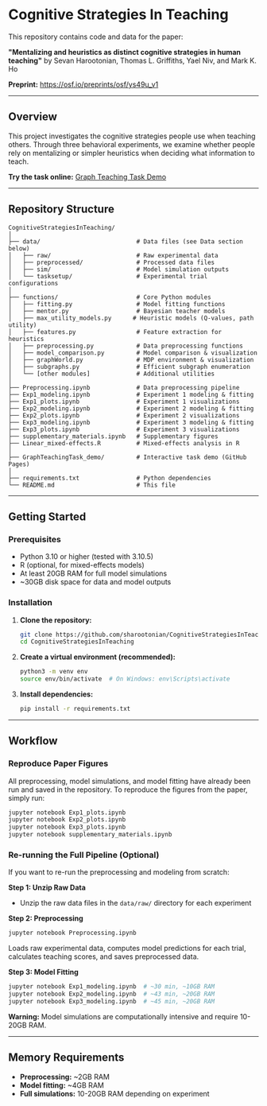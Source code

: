 # Cognitive Strategies In Teaching

This repository contains code and data for the paper:

**"Mentalizing and heuristics as distinct cognitive strategies in human teaching"**
by Sevan Harootonian, Thomas L. Griffiths, Yael Niv, and Mark K. Ho

**Preprint:** https://osf.io/preprints/osf/ys49u_v1

---

## Overview

This project investigates the cognitive strategies people use when teaching others. Through three behavioral experiments, we examine whether people rely on mentalizing or simpler heuristics when deciding what information to teach.

**Try the task online:** [Graph Teaching Task Demo](https://sharootonian.github.io/CognitiveStrategiesInTeaching/GraphTeachingTask_demo/)

---

## Repository Structure

```
CognitiveStrategiesInTeaching/
│
├── data/                           # Data files (see Data section below)
│   ├── raw/                        # Raw experimental data
│   ├── preprocessed/               # Processed data files
│   ├── sim/                        # Model simulation outputs
│   └── tasksetup/                  # Experimental trial configurations
│
├── functions/                      # Core Python modules
│   ├── fitting.py                  # Model fitting functions
│   ├── mentor.py                   # Bayesian teacher models
│   ├── max_utility_models.py      # Heuristic models (Q-values, path utility)
│   ├── features.py                 # Feature extraction for heuristics
│   ├── preprocessing.py            # Data preprocessing functions
│   ├── model_comparison.py         # Model comparison & visualization
│   ├── graphWorld.py               # MDP environment & visualization
│   ├── subgraphs.py                # Efficient subgraph enumeration
│   └── [other modules]             # Additional utilities
│
├── Preprocessing.ipynb             # Data preprocessing pipeline
├── Exp1_modeling.ipynb             # Experiment 1 modeling & fitting
├── Exp1_plots.ipynb                # Experiment 1 visualizations
├── Exp2_modeling.ipynb             # Experiment 2 modeling & fitting
├── Exp2_plots.ipynb                # Experiment 2 visualizations
├── Exp3_modeling.ipynb             # Experiment 3 modeling & fitting
├── Exp3_plots.ipynb                # Experiment 3 visualizations
├── supplementary_materials.ipynb   # Supplementary figures
├── Linear_mixed-effects.R          # Mixed-effects analysis in R
│
├── GraphTeachingTask_demo/         # Interactive task demo (GitHub Pages)
│
├── requirements.txt                # Python dependencies
└── README.md                       # This file
```

---

## Getting Started

### Prerequisites

- Python 3.10 or higher (tested with 3.10.5)
- R (optional, for mixed-effects models)
- At least 20GB RAM for full model simulations
- ~30GB disk space for data and model outputs

### Installation

1. **Clone the repository:**
   ```bash
   git clone https://github.com/sharootonian/CognitiveStrategiesInTeaching.git
   cd CognitiveStrategiesInTeaching
   ```

2. **Create a virtual environment (recommended):**
   ```bash
   python3 -m venv env
   source env/bin/activate  # On Windows: env\Scripts\activate
   ```

3. **Install dependencies:**
   ```bash
   pip install -r requirements.txt
   ```

---

## Workflow

### Reproduce Paper Figures

All preprocessing, model simulations, and model fitting have already been run and saved in the repository. To reproduce the figures from the paper, simply run:

```bash
jupyter notebook Exp1_plots.ipynb
jupyter notebook Exp2_plots.ipynb
jupyter notebook Exp3_plots.ipynb
jupyter notebook supplementary_materials.ipynb
```

### Re-running the Full Pipeline (Optional)

If you want to re-run the preprocessing and modeling from scratch:

**Step 1: Unzip Raw Data**
- Unzip the raw data files in the `data/raw/` directory for each experiment

**Step 2: Preprocessing**
```bash
jupyter notebook Preprocessing.ipynb
```
Loads raw experimental data, computes model predictions for each trial, calculates teaching scores, and saves preprocessed data.

**Step 3: Model Fitting**
```bash
jupyter notebook Exp1_modeling.ipynb  # ~30 min, ~10GB RAM
jupyter notebook Exp2_modeling.ipynb  # ~43 min, ~20GB RAM
jupyter notebook Exp3_modeling.ipynb  # ~45 min, ~20GB RAM
```
**Warning:** Model simulations are computationally intensive and require 10-20GB RAM.

---

## Memory Requirements

- **Preprocessing:** ~2GB RAM
- **Model fitting:** ~4GB RAM
- **Full simulations:** 10-20GB RAM depending on experiment


